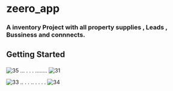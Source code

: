 # zeero_app

### A inventory Project with all property supplies , Leads , Bussiness  and connnects.

## Getting Started


###
![35](https://user-images.githubusercontent.com/60836876/176656308-b8cda049-4106-4fc9-9b93-a256a199cb9e.jpeg) ... .  .   .  ........         ![31](https://user-images.githubusercontent.com/60836876/176656330-0efe30c8-0a49-4264-ab6c-7d3f7117e12c.jpeg)

![33](https://user-images.githubusercontent.com/60836876/176656341-2b93368c-5498-43e6-bea8-e916e0c9b364.jpeg)   .. . . .. . . .  .  ![34](https://user-images.githubusercontent.com/60836876/176656368-47549187-4d34-4621-9be0-e05f1efd53fd.jpeg)
